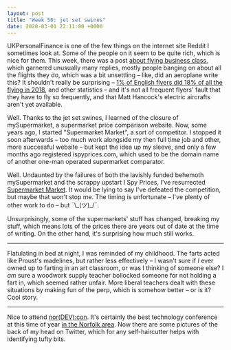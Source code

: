 ```yaml
---
layout: post
title: "Week 50: jet set swines"
date: 2020-03-01 22:11:00 +0000
---
```


UKPersonalFinance is one of the few things on the internet site Reddit I sometimes look at. Some of the people on it seem to be quite rich, which is nice for them. This week, there was a post [about flying business class](https://www.reddit.com/r/UKPersonalFinance/comments/f9r5ib/at_what_stage_financially_do_you_start_flying/), which garnered unusually many replies, mostly people banging on about all the flights they do, which was a bit unsettling – like, did an aeroplane write this? It shouldn't really be surprising – [1% of English flyers did 18% of all the flying in 2018](https://www.theguardian.com/environment/2019/sep/25/1-of-english-residents-take-one-fifth-of-overseas-flights-survey-shows), and other statistics – and it's not all frequent flyers' fault that they have to fly so frequently, and that Matt Hancock's electric aircrafts aren't yet available.

Well. Thanks to the jet set swines, I learned of the closure of mySupermarket, a supermarket price comparison website. Now, some years ago, I started "Supermarket Market", a sort of competitor. I stopped it soon afterwards – too much work alongside my then full time job and other, more successful website – but kept the idea up my sleeve, and only a few months ago registered ispyprices.com, which used to be the domain name of another one-man operated supermarket comparator.

Well. Undaunted by the failures of both the lavishly funded behemoth mySupermarket and the scrappy upstart I Spy Prices, I've resurrected [Supermarket Market](https://www.supermarketmarket.co.uk). It would be lying to say I've defeated the competition, but maybe that won't stop me. The timing is unfortunate – I've plenty of other work to do – but ¯\\\_(ツ)\_/¯.

Unsurprisingly, some of the supermarkets' stuff has changed, breaking my stuff, which means lots of the prices there are years out of date at the time of writing. On the other hand, it's surprising how much still works.

---

Flatulating in bed at night, I was reminded of my childhood. The farts acted like Proust's madelines, but rather less effectively – I wasn't sure if _I_ ever owned up to farting in an art classroom, or was I thinking of someone else? I _am_ sure a woodwork supply teacher bollocked someone for not holding a fart in, which seemed rather unfair. More liberal teachers dealt with these situations by making fun of the perp, which is somehow better – or is it? Cool story.

---

Nice to attend [nor(DEV):con](https://nordevcon.com/). It's certainly the best technology conference at this time of year [in the Norfolk area](https://partridge.cloud/scene/?id=WBrL6aIBo9sF). Now there are some pictures of the back of my head on Twitter, which for any self-haircutter helps with identifying tufty bits.
